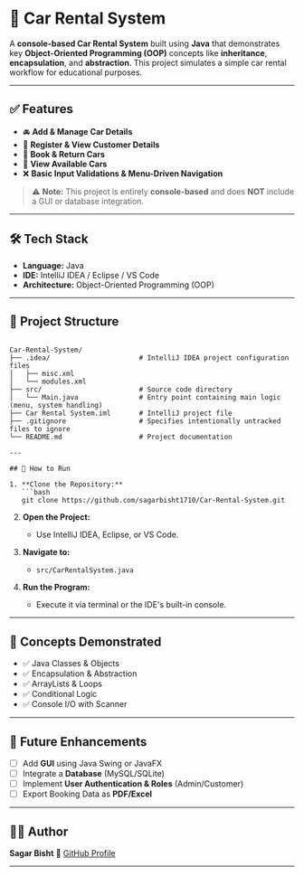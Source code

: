 # 🚗 Car Rental System

A **console-based Car Rental System** built using **Java** that demonstrates key **Object-Oriented Programming (OOP)** concepts like **inheritance**, **encapsulation**, and **abstraction**. This project simulates a simple car rental workflow for educational purposes.

---

## ✅ Features

- 🚘 **Add & Manage Car Details**
- 👤 **Register & View Customer Details**
- 📅 **Book & Return Cars**
- 📄 **View Available Cars**
- ❌ **Basic Input Validations & Menu-Driven Navigation**

> ⚠️ **Note:** This project is entirely **console-based** and does **NOT** include a GUI or database integration.

---

## 🛠️ Tech Stack

- **Language:** Java  
- **IDE:** IntelliJ IDEA / Eclipse / VS Code  
- **Architecture:** Object-Oriented Programming (OOP)

---

## 📂 Project Structure

```

Car-Rental-System/
├── .idea/                      # IntelliJ IDEA project configuration files
│   ├── misc.xml
│   └── modules.xml
├── src/                        # Source code directory
│   └── Main.java               # Entry point containing main logic (menu, system handling)
├── Car Rental System.iml       # IntelliJ project file
├── .gitignore                  # Specifies intentionally untracked files to ignore
└── README.md                   # Project documentation

---

## 🚀 How to Run

1. **Clone the Repository:**
   ```bash
   git clone https://github.com/sagarbisht1710/Car-Rental-System.git
````

2. **Open the Project:**

   * Use IntelliJ IDEA, Eclipse, or VS Code.

3. **Navigate to:**

   * `src/CarRentalSystem.java`

4. **Run the Program:**

   * Execute it via terminal or the IDE's built-in console.

---

## 🧠 Concepts Demonstrated

* ✅ Java Classes & Objects
* ✅ Encapsulation & Abstraction
* ✅ ArrayLists & Loops
* ✅ Conditional Logic
* ✅ Console I/O with Scanner

---

## 🔮 Future Enhancements

* [ ] Add **GUI** using Java Swing or JavaFX
* [ ] Integrate a **Database** (MySQL/SQLite)
* [ ] Implement **User Authentication & Roles** (Admin/Customer)
* [ ] Export Booking Data as **PDF/Excel**

---

## 👨‍💻 Author

**Sagar Bisht**
🔗 [GitHub Profile](https://github.com/sagarbisht1710)

---


